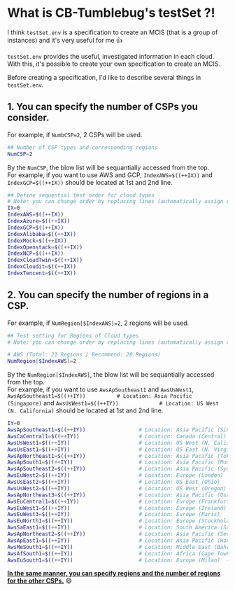 # What is CB-Tumblebug's testSet ?!

I think `testSet.env` is a specification to create an MCIS (that is a group of instances) and it's very useful for me 👍

`testSet.env` provides the useful, investigated information in each cloud. 
With this, it's possible to create your own specification to create an MCIS.

Before creating a specification, I'd like to describe several things in `testSet.env`.

## 1. You can specify the number of CSPs you consider.   

For example, if `NumbCSP=2`, 2 CSPs will be used.
```bash
## Number of CSP types and corresponding regions
NumCSP=2
```

By the `NumCSP`, the blow list will be sequantially accessed from the top.   
For example, if you want to use AWS and GCP, `IndexAWS=$((++IX))` and `IndexGCP=$((++IX))` should be located at 1st and 2nd line.
```bash
## Define sequential test order for cloud types 
# Note: you can change order by replacing lines (automatically assign continuous numbers starting from 1)
IX=0
IndexAWS=$((++IX))
IndexAzure=$((++IX))
IndexGCP=$((++IX))
IndexAlibaba=$((++IX))
IndexMock=$((++IX))
IndexOpenstack=$((++IX))
IndexNCP=$((++IX))
IndexCloudTwin=$((++IX))
IndexCloudit=$((++IX))
IndexTencent=$((++IX))
```

## 2. You can specify the number of regions in a CSP.  
For example, if `NumRegion[$IndexAWS]=2`, 2 regions will be used.
```bash
## Test setting for Regions of Cloud types 
# Note: you can change order by replacing lines (automatically assign continuous numbers starting from 1)

# AWS (Total: 21 Regions / Recommend: 20 Regions)
NumRegion[$IndexAWS]=2
```

By the `NumRegion[$IndexAWS]`, the blow list will be sequantially accessed from the top.   
For example, if you want to use `AwsApSoutheast1` and `AwsUsWest1`, `AwsApSoutheast1=$((++IY))			# Location: Asia Pacific (Singapore)` and `AwsUsWest1=$((++IY))				# Location: US West (N. California)` should be located at 1st and 2nd line.
```bash
IY=0
AwsApSoutheast1=$((++IY))                 # Location: Asia Pacific (Singapore)
AwsCaCentral1=$((++IY))                   # Location: Canada (Central)
AwsUsWest1=$((++IY))                      # Location: US West (N. California)
AwsUsEast1=$((++IY))                      # Location: US East (N. Virginia)
AwsApNortheast1=$((++IY))                 # Location: Asia Pacific (Tokyo)
AwsApSouth1=$((++IY))                     # Location: Asia Pacific (Mumbai)
AwsApSoutheast2=$((++IY))                 # Location: Asia Pacific (Sydney)
AwsEuWest2=$((++IY))                      # Location: Europe (London)
AwsUsEast2=$((++IY))                      # Location: US East (Ohio)
AwsUsWest2=$((++IY))                      # Location: US West (Oregon)
AwsApNortheast3=$((++IY))                 # Location: Asia Pacific (Osaka)
AwsEuCentral1=$((++IY))                   # Location: Europe (Frankfurt)
AwsEuWest1=$((++IY))                      # Location: Europe (Ireland)
AwsEuWest3=$((++IY))                      # Location: Europe (Paris)
AwsEuNorth1=$((++IY))                     # Location: Europe (Stockholm) - No t2.xxx Specs. t3 c5 m5 r5 .. are availble
AwsSaEast1=$((++IY))                      # Location: South America (São Paulo)
AwsApNortheast2=$((++IY))                 # Location: Asia Pacific (Seoul)
AwsApEast1=$((++IY))                      # Location: Asia Pacific (Hong Kong)  -  Opt-In required
AwsMeSouth1=$((++IY))                     # Location: Middle East (Bahrain)  -  Opt-In required
AwsAfSouth1=$((++IY))                     # Location: Africa (Cape Town)  -  Opt-In required
AwsEuSouth1=$((++IY))                     # Location: Europe (Milan)  -  Opt-In required
```

<ins>**In the same manner, you can specify regions and the number of regions for the other CSPs.**</ins> :smile:
